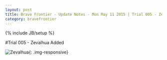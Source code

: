 ```yaml
---
layout: post
title: Brave Frontier - Update Notes - Mon May 11 2015 | Trial 005 - Zevalhua
category: bravefrontier
---
```


{% include JB/setup %}

#Trial 005 - Zevalhua Added

![Zevalhua](//i.imgur.com/5osHbeK.png){: .img-responsive}